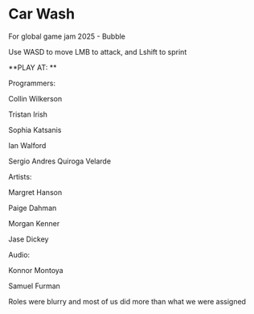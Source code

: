 # Car Wash

For global game jam 2025 - Bubble

Use WASD to move LMB to attack, and Lshift to sprint


**PLAY AT: ** 


Programmers:

Collin Wilkerson

Tristan Irish

Sophia Katsanis

Ian Walford

Sergio Andres Quiroga Velarde


Artists:

Margret Hanson

Paige Dahman

Morgan Kenner

Jase Dickey


Audio:

Konnor Montoya

Samuel Furman


Roles were blurry and most of us did more than what we were assigned
